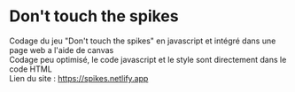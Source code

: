 # Don't touch the spikes
Codage du jeu "Don't touch the spikes" en javascript et intégré dans une page web a l'aide de canvas\
Codage peu optimisé, le code javascript et le style sont directement dans le code HTML\
Lien du site : https://spikes.netlify.app
